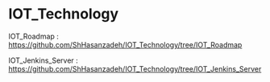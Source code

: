 # IOT_Technology
 IOT_Roadmap : 
https://github.com/ShHasanzadeh/IOT_Technology/tree/IOT_Roadmap

IOT_Jenkins_Server : 
https://github.com/ShHasanzadeh/IOT_Technology/tree/IOT_Jenkins_Server

